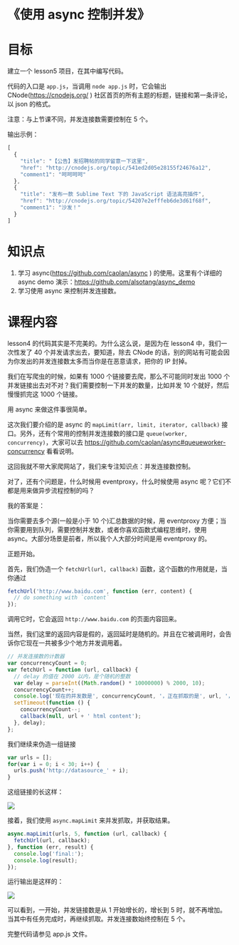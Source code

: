 《使用 async 控制并发》
=

目标
==

建立一个 lesson5 项目，在其中编写代码。

代码的入口是 `app.js`，当调用 `node app.js` 时，它会输出 CNode(https://cnodejs.org/ ) 社区首页的所有主题的标题，链接和第一条评论，以 json 的格式。

注意：与上节课不同，并发连接数需要控制在 5 个。

输出示例：

```js
[
  {
    "title": "【公告】发招聘帖的同学留意一下这里",
    "href": "http://cnodejs.org/topic/541ed2d05e28155f24676a12",
    "comment1": "呵呵呵呵"
  },
  {
    "title": "发布一款 Sublime Text 下的 JavaScript 语法高亮插件",
    "href": "http://cnodejs.org/topic/54207e2efffeb6de3d61f68f",
    "comment1": "沙发！"
  }
]

```

知识点
==

1. 学习 async(https://github.com/caolan/async ) 的使用。这里有个详细的 async demo 演示：https://github.com/alsotang/async_demo
1. 学习使用 async 来控制并发连接数。

课程内容
==

lesson4 的代码其实是不完美的。为什么这么说，是因为在 lesson4 中，我们一次性发了 40 个并发请求出去，要知道，除去 CNode 的话，别的网站有可能会因为你发出的并发连接数太多而当你是在恶意请求，把你的 IP 封掉。

我们在写爬虫的时候，如果有 1000 个链接要去爬，那么不可能同时发出 1000 个并发链接出去对不对？我们需要控制一下并发的数量，比如并发 10 个就好，然后慢慢抓完这 1000 个链接。

用 async 来做这件事很简单。

这次我们要介绍的是 async 的 `mapLimit(arr, limit, iterator, callback)` 接口。另外，还有个常用的控制并发连接数的接口是 `queue(worker, concurrency)`，大家可以去 https://github.com/caolan/async#queueworker-concurrency 看看说明。

这回我就不带大家爬网站了，我们来专注知识点：并发连接数控制。

对了，还有个问题是，什么时候用 eventproxy，什么时候使用 async 呢？它们不都是用来做异步流程控制的吗？

我的答案是：

当你需要去多个源(一般是小于 10 个)汇总数据的时候，用 eventproxy 方便；当你需要用到队列，需要控制并发数，或者你喜欢函数式编程思维时，使用 async。大部分场景是前者，所以我个人大部分时间是用 eventproxy 的。

正题开始。

首先，我们伪造一个 `fetchUrl(url, callback)` 函数，这个函数的作用就是，当你通过

```js
fetchUrl('http://www.baidu.com', function (err, content) {
  // do something with `content`
});
```

调用它时，它会返回 `http://www.baidu.com` 的页面内容回来。

当然，我们这里的返回内容是假的，返回延时是随机的。并且在它被调用时，会告诉你它现在一共被多少个地方并发调用着。

```js
// 并发连接数的计数器
var concurrencyCount = 0;
var fetchUrl = function (url, callback) {
  // delay 的值在 2000 以内，是个随机的整数
  var delay = parseInt((Math.random() * 10000000) % 2000, 10);
  concurrencyCount++;
  console.log('现在的并发数是', concurrencyCount, '，正在抓取的是', url, '，耗时' + delay + '毫秒');
  setTimeout(function () {
    concurrencyCount--;
    callback(null, url + ' html content');
  }, delay);
};
```

我们继续来伪造一组链接

```js
var urls = [];
for(var i = 0; i < 30; i++) {
  urls.push('http://datasource_' + i);
}
```

这组链接的长这样：

![](https://raw.githubusercontent.com/alsotang/node-lessons/master/lesson5/1.png)

接着，我们使用 `async.mapLimit` 来并发抓取，并获取结果。

```js
async.mapLimit(urls, 5, function (url, callback) {
  fetchUrl(url, callback);
}, function (err, result) {
  console.log('final:');
  console.log(result);
});
```

运行输出是这样的：

![](https://raw.githubusercontent.com/alsotang/node-lessons/master/lesson5/2.png)

可以看到，一开始，并发链接数是从 1 开始增长的，增长到 5 时，就不再增加。当其中有任务完成时，再继续抓取。并发连接数始终控制在 5 个。

完整代码请参见 app.js 文件。




